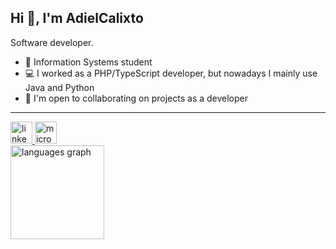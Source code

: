 <h2 align="left">Hi 👋, I'm AdielCalixto</h2>

Software developer.

- 📖 Information Systems student
- 💻 I worked as a PHP/TypeScript developer, but nowadays I mainly use Java and Python
- 🤝  I'm open to collaborating on projects as a developer

---

<div align="left">
  <a href="https://www.linkedin.com/in/adiel-calixto/" target="_blank">
    <img src="https://img.shields.io/static/v1?message=LinkedIn&logo=linkedin&label=&color=0077B5&logoColor=white&labelColor=&style=for-the-badge" height="35" alt="linkedin logo"  />
  </a>
  <a href="mailto:adielcalixtos@outlook.com" target="_blank">
    <img src="https://img.shields.io/static/v1?message=adielcalixtos@outlook.com&logo=microsoft-outlook&label=&color=0078D4&logoColor=white&labelColor=&style=for-the-badge" height="35" alt="microsoft-outlook logo"  />
  </a>
</div>

<div align="left">
  <img src="https://github-readme-stats.vercel.app/api/top-langs?username=adiel-calixto&locale=en&hide_title=false&layout=compact&card_width=320&langs_count=5&theme=buefy&hide_border=false" height="150" alt="languages graph"  />
</div>
